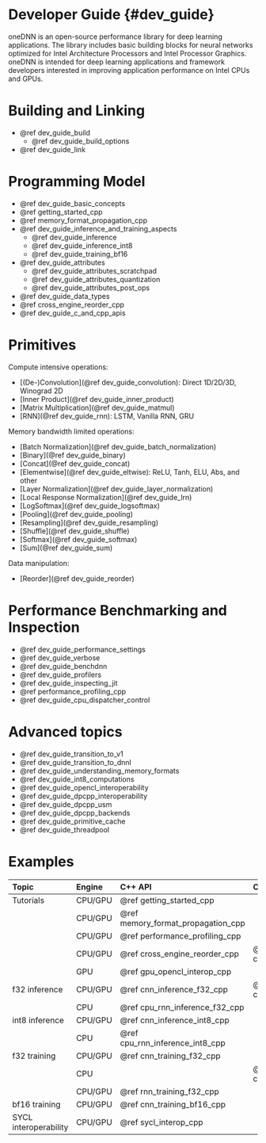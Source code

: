 Developer Guide {#dev_guide}
============================

oneDNN is an open-source performance library for deep learning applications.
The library includes basic building blocks for neural networks optimized
for Intel Architecture Processors and Intel Processor Graphics.
oneDNN is intended for deep learning applications and framework
developers interested in improving application performance
on Intel CPUs and GPUs.

# Building and Linking

 * @ref dev_guide_build
    * @ref dev_guide_build_options
 * @ref dev_guide_link

# Programming Model

 * @ref dev_guide_basic_concepts
 * @ref getting_started_cpp
 * @ref memory_format_propagation_cpp
 * @ref dev_guide_inference_and_training_aspects
   * @ref dev_guide_inference
   * @ref dev_guide_inference_int8
   * @ref dev_guide_training_bf16
 * @ref dev_guide_attributes
   * @ref dev_guide_attributes_scratchpad
   * @ref dev_guide_attributes_quantization
   * @ref dev_guide_attributes_post_ops
 * @ref dev_guide_data_types
 * @ref cross_engine_reorder_cpp
 * @ref dev_guide_c_and_cpp_apis

# Primitives

Compute intensive operations:
 * [(De-)Convolution](@ref dev_guide_convolution): Direct 1D/2D/3D, Winograd 2D
 * [Inner Product](@ref dev_guide_inner_product)
 * [Matrix Multiplication](@ref dev_guide_matmul)
 * [RNN](@ref dev_guide_rnn): LSTM, Vanilla RNN, GRU

Memory bandwidth limited operations:
 * [Batch Normalization](@ref dev_guide_batch_normalization)
 * [Binary](@ref dev_guide_binary)
 * [Concat](@ref dev_guide_concat)
 * [Elementwise](@ref dev_guide_eltwise): ReLU, Tanh, ELU, Abs, and other
 * [Layer Normalization](@ref dev_guide_layer_normalization)
 * [Local Response Normalization](@ref dev_guide_lrn)
 * [LogSoftmax](@ref dev_guide_logsoftmax)
 * [Pooling](@ref dev_guide_pooling)
 * [Resampling](@ref dev_guide_resampling)
 * [Shuffle](@ref dev_guide_shuffle)
 * [Softmax](@ref dev_guide_softmax)
 * [Sum](@ref dev_guide_sum)

Data manipulation:
 * [Reorder](@ref dev_guide_reorder)

# Performance Benchmarking and Inspection

 * @ref dev_guide_performance_settings
 * @ref dev_guide_verbose
 * @ref dev_guide_benchdnn
 * @ref dev_guide_profilers
 * @ref dev_guide_inspecting_jit
 * @ref performance_profiling_cpp
 * @ref dev_guide_cpu_dispatcher_control

# Advanced topics

 * @ref dev_guide_transition_to_v1
 * @ref dev_guide_transition_to_dnnl
 * @ref dev_guide_understanding_memory_formats
 * @ref dev_guide_int8_computations
 * @ref dev_guide_opencl_interoperability
 * @ref dev_guide_dpcpp_interoperability
 * @ref dev_guide_dpcpp_usm
 * @ref dev_guide_dpcpp_backends
 * @ref dev_guide_primitive_cache
 * @ref dev_guide_threadpool

# Examples

| Topic                     | Engine   | C++ API                                | C API                        |
| :----                     | :---     | :----                                  | :---                         |
| Tutorials                 | CPU/GPU  | @ref getting_started_cpp               |                              |
|                           | CPU/GPU  | @ref memory_format_propagation_cpp     |                              |
|                           | CPU/GPU  | @ref performance_profiling_cpp         |                              |
|                           | CPU/GPU  | @ref cross_engine_reorder_cpp          | @ref cross_engine_reorder_c  |
|                           | GPU      | @ref gpu_opencl_interop_cpp            |                              |
| f32 inference             | CPU/GPU  | @ref cnn_inference_f32_cpp             | @ref cnn_inference_f32_c     |
|                           | CPU      | @ref cpu_rnn_inference_f32_cpp         |                              |
| int8 inference            | CPU/GPU  | @ref cnn_inference_int8_cpp            |                              |
|                           | CPU      | @ref cpu_rnn_inference_int8_cpp        |                              |
| f32 training              | CPU/GPU  | @ref cnn_training_f32_cpp              |                              |
|                           | CPU      |                                        | @ref cpu_cnn_training_f32_c  |
|                           | CPU/GPU  | @ref rnn_training_f32_cpp              |                              |
| bf16 training             | CPU/GPU  | @ref cnn_training_bf16_cpp             |                              |
| SYCL interoperability     | CPU/GPU  | @ref sycl_interop_cpp                  |                              |
